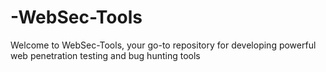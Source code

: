 # -WebSec-Tools
Welcome to WebSec-Tools, your go-to repository for developing powerful web penetration testing and bug hunting tools
